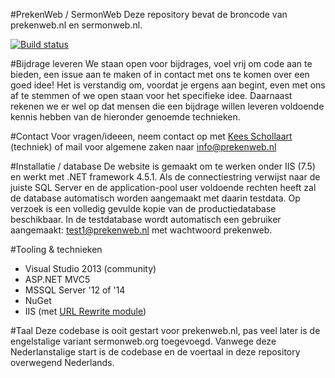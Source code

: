 #PrekenWeb / SermonWeb
Deze repository bevat de broncode van prekenweb.nl en sermonweb.nl.

[![Build status](https://img.shields.io/teamcity/http/ci.prekenweb.nl:8080/s/PrekenWeb_Build.svg?label=TeamCity%20build)](http://ci.prekenweb.nl:8080/viewType.html?buildTypeId=PrekenWeb_Build&guest=1)

#Bijdrage leveren
We staan open voor bijdrages, voel vrij om code aan te bieden, een issue aan te maken of in contact met ons te komen over een goed idee! Het is verstandig om, voordat je ergens aan begint, even met ons af te stemmen of we open staan voor het specifieke idee. Daarnaast rekenen we er wel op dat mensen die een bijdrage willen leveren voldoende kennis hebben van de hieronder genoemde technieken.

#Contact
Voor vragen/ideeen, neem contact op met [Kees Schollaart](https://github.com/keesschollaart81) (techniek) of mail voor algemene zaken naar [info@prekenweb.nl](mailto:info@prekenweb.nl)

#Installatie / database
De website is gemaakt om te werken onder IIS (7.5) en werkt met .NET framework 4.5.1. 
Als de connectiestring verwijst naar de juiste SQL Server en de application-pool user voldoende rechten heeft zal de database automatisch worden aangemaakt met daarin testdata. Op verzoek is een volledig gevulde kopie van de productiedatabase beschikbaar. In de testdatabase wordt automatisch een gebruiker aangemaakt: test1@prekenweb.nl met wachtwoord prekenweb.

#Tooling & technieken
- Visual Studio 2013 (community)
- ASP.NET MVC5
- MSSQL Server '12 of '14
- NuGet
- IIS (met [URL Rewrite module](http://www.iis.net/downloads/microsoft/url-rewrite))

#Taal
Deze codebase is ooit gestart voor prekenweb.nl, pas veel later is de engelstalige variant sermonweb.org toegevoegd. Vanwege deze Nederlanstalige start is de codebase en de voertaal in deze repository overwegend Nederlands.
